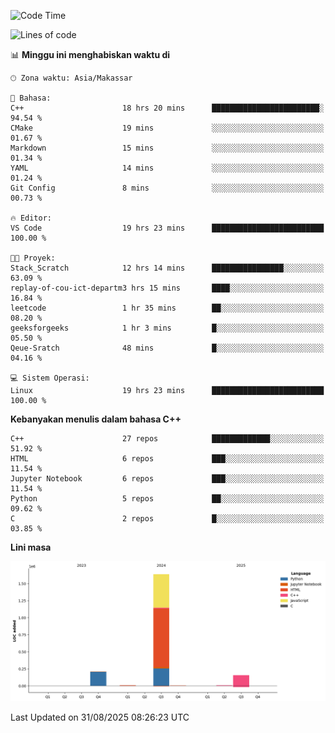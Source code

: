 <!--START_SECTION:waka-->
![Code Time](http://img.shields.io/badge/Code%20Time-429%20hrs%208%20mins-blue)

![Lines of code](https://img.shields.io/badge/Sejak%20Hello%20World%20aku%20telah%20menulis-2.0%20million%20baris%20kode-blue)

📊 **Minggu ini menghabiskan waktu di** 

```text
🕑︎ Zona waktu: Asia/Makassar

💬 Bahasa: 
C++                      18 hrs 20 mins      ████████████████████████░   94.54 % 
CMake                    19 mins             ░░░░░░░░░░░░░░░░░░░░░░░░░   01.67 % 
Markdown                 15 mins             ░░░░░░░░░░░░░░░░░░░░░░░░░   01.34 % 
YAML                     14 mins             ░░░░░░░░░░░░░░░░░░░░░░░░░   01.24 % 
Git Config               8 mins              ░░░░░░░░░░░░░░░░░░░░░░░░░   00.73 % 

🔥 Editor: 
VS Code                  19 hrs 23 mins      █████████████████████████   100.00 % 

🐱‍💻 Proyek: 
Stack_Scratch            12 hrs 14 mins      ████████████████░░░░░░░░░   63.09 % 
replay-of-cou-ict-departm3 hrs 15 mins       ████░░░░░░░░░░░░░░░░░░░░░   16.84 % 
leetcode                 1 hr 35 mins        ██░░░░░░░░░░░░░░░░░░░░░░░   08.20 % 
geeksforgeeks            1 hr 3 mins         █░░░░░░░░░░░░░░░░░░░░░░░░   05.50 % 
Qeue-Sratch              48 mins             █░░░░░░░░░░░░░░░░░░░░░░░░   04.16 % 

💻 Sistem Operasi: 
Linux                    19 hrs 23 mins      █████████████████████████   100.00 % 
```

**Kebanyakan menulis dalam bahasa C++** 

```text
C++                      27 repos            █████████████░░░░░░░░░░░░   51.92 % 
HTML                     6 repos             ███░░░░░░░░░░░░░░░░░░░░░░   11.54 % 
Jupyter Notebook         6 repos             ███░░░░░░░░░░░░░░░░░░░░░░   11.54 % 
Python                   5 repos             ██░░░░░░░░░░░░░░░░░░░░░░░   09.62 % 
C                        2 repos             █░░░░░░░░░░░░░░░░░░░░░░░░   03.85 % 
```



**Lini masa**

![Lines of Code chart](https://raw.githubusercontent.com/yusuf601/yusuf601/main/assets/bar_graph.png)


 Last Updated on 31/08/2025 08:26:23 UTC
<!--END_SECTION:waka-->

